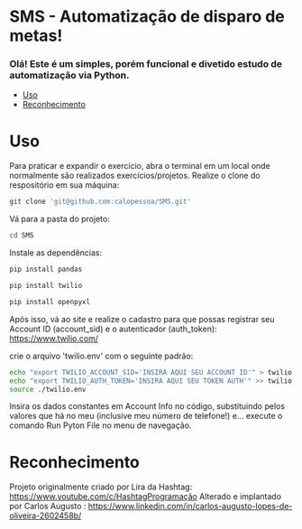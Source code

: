 # SMS - Automatização de disparo de metas!

### Olá! Este é um simples, porém funcional e divetido estudo de automatização via Python. 

- [Uso](#uso)
- [Reconhecimento](#reconhecimento)

# Uso

Para praticar e expandir o exercício, abra o terminal em um local onde normalmente são realizados exercícios/projetos. 
Realize o clone do respositório em sua máquina:

```bash
git clone 'git@github.com:calopessoa/SMS.git'
```

Vá para a pasta do projeto:

```bash
cd SMS
```

Instale as dependências:

```bash
pip install pandas
```
```bash
pip install twilio
```
```bash
pip install openpyxl
```

Após isso, vá ao site e realize o cadastro para que possas registrar seu Account ID (account_sid) e o autenticador (auth_token):
https://www.twilio.com/

crie o arquivo 'twilio.env' com o seguinte padrão:

```bash
echo "export TWILIO_ACCOUNT_SID='INSIRA AQUI SEU ACCOUNT ID'" > twilio.env
echo "export TWILIO_AUTH_TOKEN='INSIRA AQUI SEU TOKEN AUTH'" >> twilio.env
source ./twilio.env
```

Insira os dados constantes em Account Info no código, substituindo pelos valores que há no meu (inclusive meu número de telefone!) e...
execute o comando Run Pyton File no menu de navegação.

# Reconhecimento

Projeto originalmente criado por Lira da Hashtag: https://www.youtube.com/c/HashtagProgramação
Alterado e implantado por Carlos Augusto : https://www.linkedin.com/in/carlos-augusto-lopes-de-oliveira-2602458b/
